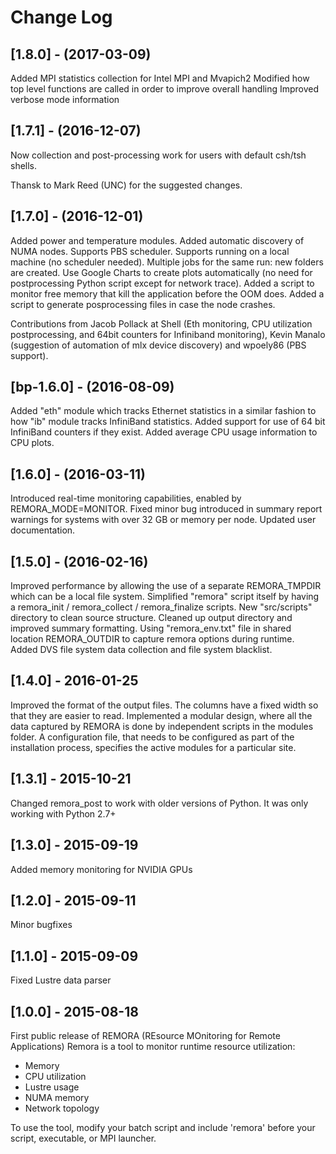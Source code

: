 # Change Log

## [1.8.0] - (2017-03-09)

Added MPI statistics collection for Intel MPI and Mvapich2
Modified how top level functions are called in order to improve overall handling
Improved verbose mode information

## [1.7.1] - (2016-12-07)

Now collection and post-processing work for users with default csh/tsh shells.

Thansk to Mark Reed (UNC) for the suggested changes.

## [1.7.0] - (2016-12-01)

Added power and temperature modules.
Added automatic discovery of NUMA nodes.
Supports PBS scheduler.
Supports running on a local machine (no scheduler needed).
Multiple jobs for the same run: new folders are created.
Use Google Charts to create plots automatically (no need for postprocessing Python script except for network trace).
Added a script to monitor free memory that kill the application before the OOM does.
Added a script to generate posprocessing files in case the node crashes.

Contributions from Jacob Pollack at Shell (Eth monitoring, CPU utilization postprocessing, and 64bit counters for Infiniband monitoring), Kevin Manalo (suggestion of automation of mlx device discovery) and wpoely86 (PBS support).

## [bp-1.6.0] - (2016-08-09)

Added "eth" module which tracks Ethernet statistics in a similar fashion to how "ib" module tracks InfiniBand statistics.
Added support for use of 64 bit InfiniBand counters if they exist.
Added average CPU usage information to CPU plots.

## [1.6.0] - (2016-03-11)

Introduced real-time monitoring capabilities, enabled by REMORA_MODE=MONITOR.
Fixed minor bug introduced in summary report warnings for systems with over 32 GB or memory per node.
Updated user documentation.

## [1.5.0] - (2016-02-16)

Improved performance by allowing the use of a separate REMORA_TMPDIR which can be a local file system.
Simplified "remora" script itself by having a remora_init / remora_collect / remora_finalize scripts.
New "src/scripts" directory to clean source structure.
Cleaned up output directory and improved summary formatting.
Using "remora_env.txt" file in shared location REMORA_OUTDIR to capture remora options during runtime.  
Added DVS file system data collection and file system blacklist.

## [1.4.0] - 2016-01-25

Improved the format of the output files. The columns have a fixed width so that they are easier to read.
Implemented a modular design, where all the data captured by REMORA is done by independent scripts in the
modules folder. A configuration file, that needs to be configured as part of the installation process,
specifies the active modules for a particular site.

## [1.3.1] - 2015-10-21

Changed remora_post to work with older versions of Python. It was only working with Python 2.7+

## [1.3.0] - 2015-09-19

Added memory monitoring for NVIDIA GPUs

## [1.2.0] - 2015-09-11

Minor bugfixes

## [1.1.0] - 2015-09-09

Fixed Lustre data parser

## [1.0.0] - 2015-08-18

First public release of REMORA (REsource MOnitoring for Remote Applications)
Remora is a tool to monitor runtime resource utilization:

* Memory
* CPU utilization
* Lustre usage
* NUMA memory
* Network topology

To use the tool, modify your batch script and include 'remora' before your script, executable, or MPI launcher.
